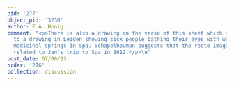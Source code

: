 ```yaml
---
pid: '277'
object_pid: '3230'
author: E.A. Honig
comment: "<p>There is also a drawing on the verso of this sheet which seems related
  to a drawing in Leiden showing sick people bathing their eyes with water from the
  medicinal springs in Spa. Schapelhouman suggests that the recto imagery is also
  related to Jan's trip to Spa in 1612.</p>\n"
post_date: 07/06/13
order: '276'
collection: discussion
---
```

